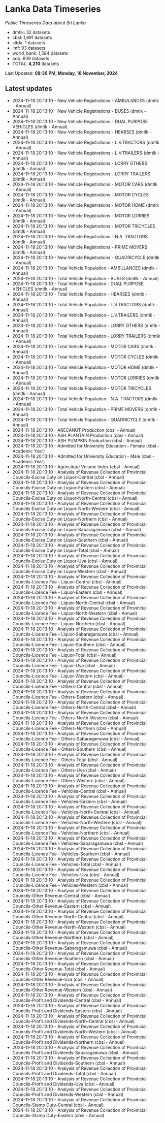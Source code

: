 # Lanka Data Timeseries
*Public Timeseries Data about Sri Lanka*

* dmtlk: 32 datasets
* cbsl: 1,891 datasets
* sltda: 1 datasets
* imf: 93 datasets
* world_bank: 1,584 datasets
* adb: 609 datasets
* TOTAL: **4,210** datasets

Last Updated: **08:36 PM, Monday, 18 November, 2024**

## Latest updates

* 2024-11-18 20:13:10 - New Vehicle Registrations - AMBULANCES (dmtlk - Annual)
* 2024-11-18 20:13:10 - New Vehicle Registrations - BUSES (dmtlk - Annual)
* 2024-11-18 20:13:10 - New Vehicle Registrations - DUAL PURPOSE VEHICLES (dmtlk - Annual)
* 2024-11-18 20:13:10 - New Vehicle Registrations - HEARSES (dmtlk - Annual)
* 2024-11-18 20:13:10 - New Vehicle Registrations - L.V.TRACTORS (dmtlk - Annual)
* 2024-11-18 20:13:10 - New Vehicle Registrations - L.V.TRAILERS (dmtlk - Annual)
* 2024-11-18 20:13:10 - New Vehicle Registrations - LORRY OTHERS (dmtlk - Annual)
* 2024-11-18 20:13:10 - New Vehicle Registrations - LORRY TRAILERS (dmtlk - Annual)
* 2024-11-18 20:13:10 - New Vehicle Registrations - MOTOR CARS (dmtlk - Annual)
* 2024-11-18 20:13:10 - New Vehicle Registrations - MOTOR CYCLES (dmtlk - Annual)
* 2024-11-18 20:13:10 - New Vehicle Registrations - MOTOR HOME (dmtlk - Annual)
* 2024-11-18 20:13:10 - New Vehicle Registrations - MOTOR LORRIES (dmtlk - Annual)
* 2024-11-18 20:13:10 - New Vehicle Registrations - MOTOR TRICYCLES (dmtlk - Annual)
* 2024-11-18 20:13:10 - New Vehicle Registrations - N.A. TRACTORS (dmtlk - Annual)
* 2024-11-18 20:13:10 - New Vehicle Registrations - PRIME MOVERS (dmtlk - Annual)
* 2024-11-18 20:13:10 - New Vehicle Registrations - QUADRICYCLE (dmtlk - Annual)
* 2024-11-18 20:13:10 - Total Vehicle Population - AMBULANCES (dmtlk - Annual)
* 2024-11-18 20:13:10 - Total Vehicle Population - BUSES (dmtlk - Annual)
* 2024-11-18 20:13:10 - Total Vehicle Population - DUAL PURPOSE VEHICLES (dmtlk - Annual)
* 2024-11-18 20:13:10 - Total Vehicle Population - HEARSES (dmtlk - Annual)
* 2024-11-18 20:13:10 - Total Vehicle Population - L.V.TRACTORS (dmtlk - Annual)
* 2024-11-18 20:13:10 - Total Vehicle Population - L.V.TRAILERS (dmtlk - Annual)
* 2024-11-18 20:13:10 - Total Vehicle Population - LORRY OTHERS (dmtlk - Annual)
* 2024-11-18 20:13:10 - Total Vehicle Population - LORRY TRAILERS (dmtlk - Annual)
* 2024-11-18 20:13:10 - Total Vehicle Population - MOTOR CARS (dmtlk - Annual)
* 2024-11-18 20:13:10 - Total Vehicle Population - MOTOR CYCLES (dmtlk - Annual)
* 2024-11-18 20:13:10 - Total Vehicle Population - MOTOR HOME (dmtlk - Annual)
* 2024-11-18 20:13:10 - Total Vehicle Population - MOTOR LORRIES (dmtlk - Annual)
* 2024-11-18 20:13:10 - Total Vehicle Population - MOTOR TRICYCLES (dmtlk - Annual)
* 2024-11-18 20:13:10 - Total Vehicle Population - N.A. TRACTORS (dmtlk - Annual)
* 2024-11-18 20:13:10 - Total Vehicle Population - PRIME MOVERS (dmtlk - Annual)
* 2024-11-18 20:13:10 - Total Vehicle Population - QUADRICYCLE (dmtlk - Annual)
* 2024-11-18 20:13:10 - ARECANUT Production (cbsl - Annual)
* 2024-11-18 20:13:10 - ASH PLANTAIN Production (cbsl - Annual)
* 2024-11-18 20:13:10 - ASH PUMPKIN Production (cbsl - Annual)
* 2024-11-18 20:13:10 - Admitted for University Education - Female (cbsl - Academic Year)
* 2024-11-18 20:13:10 - Admitted for University Education - Male (cbsl - Academic Year)
* 2024-11-18 20:13:10 - Agriculture Volume Index (cbsl - Annual)
* 2024-11-18 20:13:10 - Analysis of Revenue Collection of Provincial Councils-Excise Duty on Liquor-Central (cbsl - Annual)
* 2024-11-18 20:13:10 - Analysis of Revenue Collection of Provincial Councils-Excise Duty on Liquor-Eastern (cbsl - Annual)
* 2024-11-18 20:13:10 - Analysis of Revenue Collection of Provincial Councils-Excise Duty on Liquor-North-Central (cbsl - Annual)
* 2024-11-18 20:13:10 - Analysis of Revenue Collection of Provincial Councils-Excise Duty on Liquor-North-Western (cbsl - Annual)
* 2024-11-18 20:13:10 - Analysis of Revenue Collection of Provincial Councils-Excise Duty on Liquor-Northern (cbsl - Annual)
* 2024-11-18 20:13:10 - Analysis of Revenue Collection of Provincial Councils-Excise Duty on Liquor-Sabaragamuwa (cbsl - Annual)
* 2024-11-18 20:13:10 - Analysis of Revenue Collection of Provincial Councils-Excise Duty on Liquor-Southern (cbsl - Annual)
* 2024-11-18 20:13:10 - Analysis of Revenue Collection of Provincial Councils-Excise Duty on Liquor-Total (cbsl - Annual)
* 2024-11-18 20:13:10 - Analysis of Revenue Collection of Provincial Councils-Excise Duty on Liquor-Uva (cbsl - Annual)
* 2024-11-18 20:13:10 - Analysis of Revenue Collection of Provincial Councils-Excise Duty on Liquor-Western (cbsl - Annual)
* 2024-11-18 20:13:10 - Analysis of Revenue Collection of Provincial Councils-Licence Fee - Liquor-Central (cbsl - Annual)
* 2024-11-18 20:13:10 - Analysis of Revenue Collection of Provincial Councils-Licence Fee - Liquor-Eastern (cbsl - Annual)
* 2024-11-18 20:13:10 - Analysis of Revenue Collection of Provincial Councils-Licence Fee - Liquor-North-Central (cbsl - Annual)
* 2024-11-18 20:13:10 - Analysis of Revenue Collection of Provincial Councils-Licence Fee - Liquor-North-Western (cbsl - Annual)
* 2024-11-18 20:13:10 - Analysis of Revenue Collection of Provincial Councils-Licence Fee - Liquor-Northern (cbsl - Annual)
* 2024-11-18 20:13:10 - Analysis of Revenue Collection of Provincial Councils-Licence Fee - Liquor-Sabaragamuwa (cbsl - Annual)
* 2024-11-18 20:13:10 - Analysis of Revenue Collection of Provincial Councils-Licence Fee - Liquor-Southern (cbsl - Annual)
* 2024-11-18 20:13:10 - Analysis of Revenue Collection of Provincial Councils-Licence Fee - Liquor-Total (cbsl - Annual)
* 2024-11-18 20:13:10 - Analysis of Revenue Collection of Provincial Councils-Licence Fee - Liquor-Uva (cbsl - Annual)
* 2024-11-18 20:13:10 - Analysis of Revenue Collection of Provincial Councils-Licence Fee - Liquor-Western (cbsl - Annual)
* 2024-11-18 20:13:10 - Analysis of Revenue Collection of Provincial Councils-Licence Fee - Others-Central (cbsl - Annual)
* 2024-11-18 20:13:10 - Analysis of Revenue Collection of Provincial Councils-Licence Fee - Others-Eastern (cbsl - Annual)
* 2024-11-18 20:13:10 - Analysis of Revenue Collection of Provincial Councils-Licence Fee - Others-North-Central (cbsl - Annual)
* 2024-11-18 20:13:10 - Analysis of Revenue Collection of Provincial Councils-Licence Fee - Others-North-Western (cbsl - Annual)
* 2024-11-18 20:13:10 - Analysis of Revenue Collection of Provincial Councils-Licence Fee - Others-Northern (cbsl - Annual)
* 2024-11-18 20:13:10 - Analysis of Revenue Collection of Provincial Councils-Licence Fee - Others-Sabaragamuwa (cbsl - Annual)
* 2024-11-18 20:13:10 - Analysis of Revenue Collection of Provincial Councils-Licence Fee - Others-Southern (cbsl - Annual)
* 2024-11-18 20:13:10 - Analysis of Revenue Collection of Provincial Councils-Licence Fee - Others-Total (cbsl - Annual)
* 2024-11-18 20:13:10 - Analysis of Revenue Collection of Provincial Councils-Licence Fee - Others-Uva (cbsl - Annual)
* 2024-11-18 20:13:10 - Analysis of Revenue Collection of Provincial Councils-Licence Fee - Others-Western (cbsl - Annual)
* 2024-11-18 20:13:10 - Analysis of Revenue Collection of Provincial Councils-Licence Fee - Vehicles-Central (cbsl - Annual)
* 2024-11-18 20:13:10 - Analysis of Revenue Collection of Provincial Councils-Licence Fee - Vehicles-Eastern (cbsl - Annual)
* 2024-11-18 20:13:10 - Analysis of Revenue Collection of Provincial Councils-Licence Fee - Vehicles-North-Central (cbsl - Annual)
* 2024-11-18 20:13:10 - Analysis of Revenue Collection of Provincial Councils-Licence Fee - Vehicles-North-Western (cbsl - Annual)
* 2024-11-18 20:13:10 - Analysis of Revenue Collection of Provincial Councils-Licence Fee - Vehicles-Northern (cbsl - Annual)
* 2024-11-18 20:13:10 - Analysis of Revenue Collection of Provincial Councils-Licence Fee - Vehicles-Sabaragamuwa (cbsl - Annual)
* 2024-11-18 20:13:10 - Analysis of Revenue Collection of Provincial Councils-Licence Fee - Vehicles-Southern (cbsl - Annual)
* 2024-11-18 20:13:10 - Analysis of Revenue Collection of Provincial Councils-Licence Fee - Vehicles-Total (cbsl - Annual)
* 2024-11-18 20:13:10 - Analysis of Revenue Collection of Provincial Councils-Licence Fee - Vehicles-Uva (cbsl - Annual)
* 2024-11-18 20:13:10 - Analysis of Revenue Collection of Provincial Councils-Licence Fee - Vehicles-Western (cbsl - Annual)
* 2024-11-18 20:13:10 - Analysis of Revenue Collection of Provincial Councils-Other Revenue-Central (cbsl - Annual)
* 2024-11-18 20:13:10 - Analysis of Revenue Collection of Provincial Councils-Other Revenue-Eastern (cbsl - Annual)
* 2024-11-18 20:13:10 - Analysis of Revenue Collection of Provincial Councils-Other Revenue-North-Central (cbsl - Annual)
* 2024-11-18 20:13:10 - Analysis of Revenue Collection of Provincial Councils-Other Revenue-North-Western (cbsl - Annual)
* 2024-11-18 20:13:10 - Analysis of Revenue Collection of Provincial Councils-Other Revenue-Northern (cbsl - Annual)
* 2024-11-18 20:13:10 - Analysis of Revenue Collection of Provincial Councils-Other Revenue-Sabaragamuwa (cbsl - Annual)
* 2024-11-18 20:13:10 - Analysis of Revenue Collection of Provincial Councils-Other Revenue-Southern (cbsl - Annual)
* 2024-11-18 20:13:10 - Analysis of Revenue Collection of Provincial Councils-Other Revenue-Total (cbsl - Annual)
* 2024-11-18 20:13:10 - Analysis of Revenue Collection of Provincial Councils-Other Revenue-Uva (cbsl - Annual)
* 2024-11-18 20:13:10 - Analysis of Revenue Collection of Provincial Councils-Other Revenue-Western (cbsl - Annual)
* 2024-11-18 20:13:10 - Analysis of Revenue Collection of Provincial Councils-Profit and Dividends-Central (cbsl - Annual)
* 2024-11-18 20:13:10 - Analysis of Revenue Collection of Provincial Councils-Profit and Dividends-Eastern (cbsl - Annual)
* 2024-11-18 20:13:10 - Analysis of Revenue Collection of Provincial Councils-Profit and Dividends-North-Central (cbsl - Annual)
* 2024-11-18 20:13:10 - Analysis of Revenue Collection of Provincial Councils-Profit and Dividends-North-Western (cbsl - Annual)
* 2024-11-18 20:13:10 - Analysis of Revenue Collection of Provincial Councils-Profit and Dividends-Northern (cbsl - Annual)
* 2024-11-18 20:13:10 - Analysis of Revenue Collection of Provincial Councils-Profit and Dividends-Sabaragamuwa (cbsl - Annual)
* 2024-11-18 20:13:10 - Analysis of Revenue Collection of Provincial Councils-Profit and Dividends-Southern (cbsl - Annual)
* 2024-11-18 20:13:10 - Analysis of Revenue Collection of Provincial Councils-Profit and Dividends-Total (cbsl - Annual)
* 2024-11-18 20:13:10 - Analysis of Revenue Collection of Provincial Councils-Profit and Dividends-Uva (cbsl - Annual)
* 2024-11-18 20:13:10 - Analysis of Revenue Collection of Provincial Councils-Profit and Dividends-Western (cbsl - Annual)
* 2024-11-18 20:13:10 - Analysis of Revenue Collection of Provincial Councils-Stamp Duty-Central (cbsl - Annual)
* 2024-11-18 20:13:10 - Analysis of Revenue Collection of Provincial Councils-Stamp Duty-Eastern (cbsl - Annual)